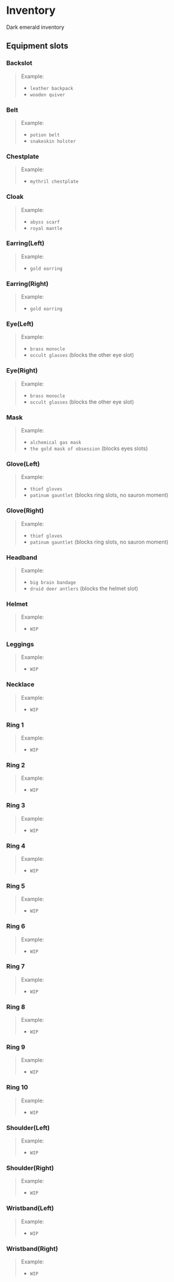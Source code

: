 # Inventory

Dark emerald inventory

## Equipment slots

### Backslot  

> Example:
>
> - `leather backpack`
> - `wooden quiver`

### Belt  

> Example:
>
> - `potion belt`
> - `snakeskin holster`

### Chestplate  

> Example:
>
> - `mythril chestplate`

### Cloak  

> Example:
>
> - `abyss scarf`
> - `royal mantle`

### Earring(Left)  

> Example:
>
> - `gold earring`

### Earring(Right)  

> Example:
>
> - `gold earring`

### Eye(Left)  

> Example:
>
> - `brass monocle`
> - `occult glasses` (blocks the other eye slot)

### Eye(Right)  

> Example:
>
> - `brass monocle`
> - `occult glasses` (blocks the other eye slot)

### Mask  

> Example:
>
> - `alchemical gas mask`
> - `the gold mask of obsession` (blocks eyes slots)

### Glove(Left)  

> Example:
>
> - `thief gloves`
> - `patinum gauntlet` (blocks ring slots, no sauron moment)

### Glove(Right)  

> Example:
>
> - `thief gloves`
> - `patinum gauntlet` (blocks ring slots, no sauron moment)

### Headband  

> Example:
>
> - `big brain bandage`
> - `druid deer antlers` (blocks the helmet slot)

### Helmet  

> Example:
>
> - `WIP`

### Leggings  

> Example:
>
> - `WIP`

### Necklace  

> Example:
>
> - `WIP`

### Ring 1  

> Example:
>
> - `WIP`

### Ring 2  

> Example:
>
> - `WIP`

### Ring 3  

> Example:
>
> - `WIP`

### Ring 4  

> Example:
>
> - `WIP`

### Ring 5  

> Example:
>
> - `WIP`

### Ring 6  

> Example:
>
> - `WIP`

### Ring 7  

> Example:
>
> - `WIP`

### Ring 8  

> Example:
>
> - `WIP`

### Ring 9  

> Example:
>
> - `WIP`

### Ring 10  

> Example:
>
> - `WIP`

### Shoulder(Left)  

> Example:
>
> - `WIP`

### Shoulder(Right)  

> Example:
>
> - `WIP`

### Wristband(Left)  

> Example:
>
> - `WIP`

### Wristband(Right)  

> Example:
>
> - `WIP`
